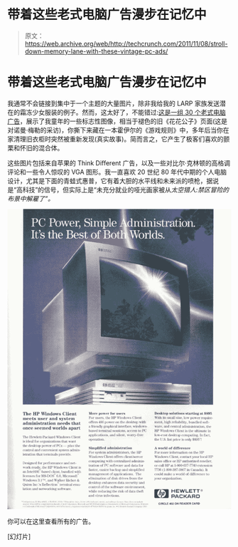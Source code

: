# 带着这些老式电脑广告漫步在记忆中

> 原文：<https://web.archive.org/web/http://techcrunch.com/2011/11/08/stroll-down-memory-lane-with-these-vintage-pc-ads/>

# 带着这些老式电脑广告漫步在记忆中

我通常不会链接到集中于一个主题的大量图片，除非我给我的 LARP 家族发送潜在的霜冻少女服装的例子。然而，这太好了，不能错过:[这是一组 30 个老式电脑广告](https://web.archive.org/web/20230203155635/http://www.andysowards.com/blog/2011/30-retro-print-computer-ads-from-the-90s-vintage-geek-design-nostalgia/)，展示了我童年的一些标志性图像，相当于褪色的旧《花花公子》页面(这是对诺曼·梅勒的采访)，你撕下来藏在一本霍伊尔的《游戏规则》中，多年后当你在家清理旧衣柜时突然被重新发现(真实故事)。简而言之，它产生了极客们喜欢的颤栗和怀旧的混合体。

这些图片包括来自苹果的 Think Different 广告，以及一些对比尔·克林顿的高格调评论和一些令人惊叹的 VGA 图形。我一直喜欢 20 世纪 80 年代中期的个人电脑设计，尤其是下面的青蛙式惠普，它有着大胆的水平线和未来派的喷枪，据说是“高科技”的信号，但实际上是“未充分就业的哑光画家被从*太空猎人:禁区冒险的布景中解雇了”。*

![](img/d2361130fc6b084ebca4b88ad48727e5.png)

你可以在这里查看所有的广告。

[幻灯片]